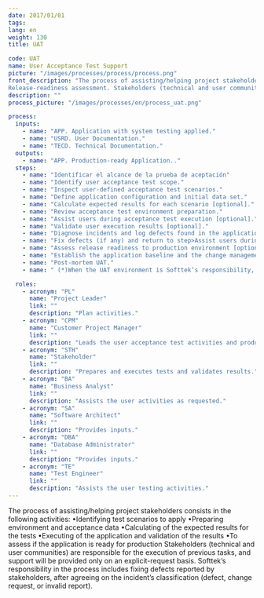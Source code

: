 ```yaml
---
date: 2017/01/01
tags:
lang: en
weight: 130
title: UAT

code: UAT
name: User Acceptance Test Support
picture: "/images/processes/process/process.png"
front_description: "The process of assisting/helping project stakeholders on one or several of the following activities: Application acceptance test scenarios identification, Acceptance test environment and data preparation, Expected test results calculation, Application execution and results validation
Release-readiness assessment. Stakeholders (technical and user communities) are responsible for the execution of previous tasks, and support will be provided only on an explicit request basis. Softtek’s responsibility for this process includes fixing defects reported by stakeholders, after mutual agreement on incident’s classification (defect, change request, or invalid report)."
description: ""
process_picture: "/images/processes/en/process_uat.png"

process:
  inputs:
    - name: "APP. Application with system testing applied."   
    - name: "USRD. User Documentation."    
    - name: "TECD. Technical Documentation."
  outputs:
    - name: "APP. Production-ready Application.."
  steps:
    - name: "Identificar el alcance de la prueba de aceptación"
    - name: "Identify user acceptance test scope."
    - name: "Inspect user-defined acceptance test scenarios."
    - name: "Define application configuration and initial data set."
    - name: "Calculate expected results for each scenario [optional]."
    - name: "Review acceptance test environment preparation."
    - name: "Assist users during acceptance test execution [optional]."
    - name: "Validate user execution results [optional]."
    - name: "Diagnose incidents and log defects found in the application."
    - name: "Fix defects (if any) and return to step>Assist users during acceptance test execution."
    - name: "Assess release readiness to production environment [optional]."
    - name: "Establish the application baseline and the change management process."
    - name: "Post-mortem UAT."
    - name: " (*)When the UAT environment is Softtek’s responsibility, we will have to consider the validation of input data and the level of security in data management "

  roles:
    - acronym: "PL"
      name: "Project Leader"
      link: ""
      description: "Plan activities."  
    - acronym: "CPM"
      name: "Customer Project Manager"
      link: ""
      description: "Leads the user acceptance test activities and produces deliverables."
    - acronym: "STH"
      name: "Stakeholder"
      link: ""
      description: "Prepares and executes tests and validates results."           
    - acronym: "BA"
      name: "Business Analyst"
      link: ""
      description: "Assists the user activities as requested."  
    - acronym: "SA"
      name: "Software Architect"
      link: ""
      description: "Provides inputs."  
    - acronym: "DBA"
      name: "Database Administrator"
      link: ""
      description: "Provides inputs."  
    - acronym: "TE"
      name: "Test Engineer"
      link: ""
      description: "Assists the user testing activities."  
---
```

The process of assisting/helping project stakeholders consists in the following activities:
•Identifying test scenarios to apply
•Preparing environment and acceptance data
•Calculating of the expected results for the tests
•Executing of the application and validation of the results
•To assess if the application is ready for production
Stakeholders (technical and user communities) are responsible for the execution of previous tasks, and support will be provided only on an explicit-request basis.
Softtek’s responsibility in the process includes fixing defects reported by stakeholders, after agreeing on the incident’s classification (defect, change request, or invalid report).

